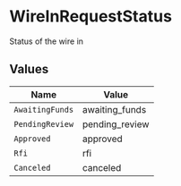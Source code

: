 # WireInRequestStatus

Status of the wire in


## Values

| Name            | Value           |
| --------------- | --------------- |
| `AwaitingFunds` | awaiting_funds  |
| `PendingReview` | pending_review  |
| `Approved`      | approved        |
| `Rfi`           | rfi             |
| `Canceled`      | canceled        |
